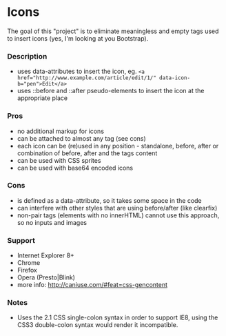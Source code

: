Icons
=====

The goal of this "project" is to eliminate meaningless and empty tags used to insert icons (yes, I'm looking at you Bootstrap).

### Description
* uses data-attributes to insert the icon, eg. `<a href="http://www.example.com/article/edit/1/" data-icon-b="pen">Edit</a>`
* uses ::before and ::after pseudo-elements to insert the icon at the appropriate place

### Pros
* no additional markup for icons
* can be attached to almost any tag (see cons)
* each icon can be (re)used in any position - standalone, before, after or combination of before, after and the tags content
* can be used with CSS sprites
* can be used with base64 encoded icons

### Cons
* is defined as a data-attribute, so it takes some space in the code
* can interfere with other styles that are using before/after (like clearfix)
* non-pair tags (elements with no innerHTML) cannot use this approach, so no inputs and images

### Support
* Internet Explorer 8+
* Chrome
* Firefox
* Opera (Presto|Blink)
* more info: http://caniuse.com/#feat=css-gencontent

### Notes 
* Uses the 2.1 CSS single-colon syntax in order to support IE8, using the CSS3 double-colon syntax would render it incompatible.
